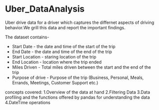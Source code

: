 # Uber_DataAnalysis
Uber drive data for a driver which captures the differnet aspects of driving behavior.We grill this data and report the important findings.

The dataset contains-
- Start Date - the date and time of the start of the trip
- End Date - the date and time of the end of the trip
- Start Location - staring location of the trip 
- End Location  - location where the trip ended
- Miles Driven  - Total miles driven between the start and the end of the trip
- Purpose of drive - Purpose of the trip (Business, Personal, Meals, Errands, Meetings, Customer Support etc.)

concepts covered:
1.Overview of the data at hand
2.Filtering Data
3.Data profiling and the functions offered by pandas for understanding the data
4.DateTime operations
